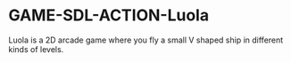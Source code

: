 # GAME-SDL-ACTION-Luola
Luola is a 2D arcade game where you fly a small V shaped ship in different kinds of levels.
